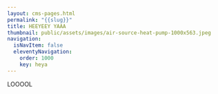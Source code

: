 ```yaml
---
layout: cms-pages.html
permalink: "{{slug}}"
title: HEEYEEY YAAA
thumbnail: public/assets/images/air-source-heat-pump-1000x563.jpeg
navigation:
  isNavItem: false
  eleventyNavigation:
    order: 1000
    key: heya
---
```

LOOOOL

